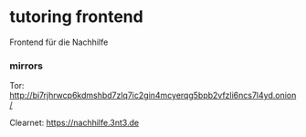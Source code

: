 # tutoring frontend

Frontend für die Nachhilfe

### mirrors

Tor: http://bi7rjhrwcp6kdmshbd7zlq7ic2gin4mcyerqg5bpb2vfzli6ncs7l4yd.onion/

Clearnet: https://nachhilfe.3nt3.de
